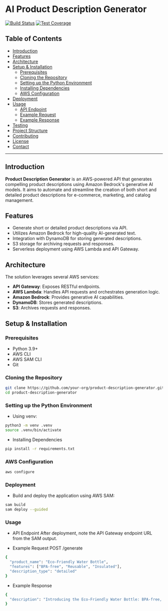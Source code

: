 # AI Product Description Generator

[![Build Status](https://img.shields.io/github/actions/workflow/status/your-org/product-description-generator/ci.yml?branch=main)](https://github.com/your-org/product-description-generator/actions)
[![Test Coverage](https://img.shields.io/codecov/c/github/your-org/product-description-generator/main.svg)](https://codecov.io/gh/your-org/product-description-generator)

## Table of Contents

- [Introduction](#introduction)
- [Features](#features)
- [Architecture](#architecture)
- [Setup & Installation](#setup--installation)
  - [Prerequisites](#prerequisites)
  - [Cloning the Repository](#cloning-the-repository)
  - [Setting up the Python Environment](#setting-up-the-python-environment)
  - [Installing Dependencies](#installing-dependencies)
  - [AWS Configuration](#aws-configuration)
- [Deployment](#deployment)
- [Usage](#usage)
  - [API Endpoint](#api-endpoint)
  - [Example Request](#example-request)
  - [Example Response](#example-response)
- [Testing](#testing)
- [Project Structure](#project-structure)
- [Contributing](#contributing)
- [License](#license)
- [Contact](#contact)

---

## Introduction

**Product Description Generator** is an AWS-powered API that generates compelling product descriptions using Amazon Bedrock's generative AI models. It aims to automate and streamline the creation of both short and detailed product descriptions for e-commerce, marketing, and catalog management.

## Features

- Generate short or detailed product descriptions via API.
- Utilizes Amazon Bedrock for high-quality AI-generated text.
- Integration with DynamoDB for storing generated descriptions.
- S3 storage for archiving requests and responses.
- Serverless deployment using AWS Lambda and API Gateway.

## Architecture

The solution leverages several AWS services:

- **API Gateway**: Exposes RESTful endpoints.
- **AWS Lambda**: Handles API requests and orchestrates generation logic.
- **Amazon Bedrock**: Provides generative AI capabilities.
- **DynamoDB**: Stores generated descriptions.
- **S3**: Archives requests and responses.

## Setup & Installation

### Prerequisites

- Python 3.9+
- AWS CLI
- AWS SAM CLI
- Git

### Cloning the Repository

```sh
git clone https://github.com/your-org/product-description-generator.git
cd product-description-generator
```

### Setting up the Python Environment

- Using venv:
```sh
python3 -m venv .venv
source .venv/bin/activate
```
- Installing Dependencies
```sh
pip install -r requirements.txt
```

### AWS Configuration

```sh
aws configure
```

### Deployment

- Build and deploy the application using AWS SAM:
```sh
sam build
sam deploy --guided
```

### Usage

- API Endpoint
After deployment, note the API Gateway endpoint URL from the SAM output.

- Example Request
POST /generate
```sh
{
  "product_name": "Eco-Friendly Water Bottle",
  "features": ["BPA-free", "Reusable", "Insulated"],
  "description_type": "detailed"
}
```
- Example Response
```sh
{
  "description": "Introducing the Eco-Friendly Water Bottle: BPA-free, reusable, and insulated to keep your drinks at the perfect temperature. Ideal for those who care about the environment and want a reliable hydration solution."
}
```